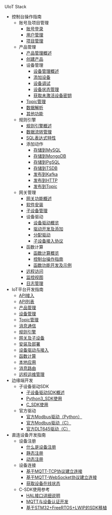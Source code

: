 <div class="sidebar_title icon__uiotstack"> UIoT Stack</div>      

* 控制台操作指南
  * 账号及项目管理
  	* [账号登录](/uiot-stack/控制台操作指南/账号及项目管理/账号登录)
  	* [用户管理](/uiot-stack/控制台操作指南/账号及项目管理/用户管理)
  	* [项目管理](/uiot-stack/控制台操作指南/账号及项目管理/项目管理)
  * 产品管理
  	* [产品管理概述](/uiot-stack/控制台操作指南/产品管理/产品管理概述)
  	* [创建产品](/uiot-stack/控制台操作指南/产品管理/创建产品)
  	* 设备管理
  		* [设备管理概述](/uiot-stack/控制台操作指南/产品管理/设备管理/设备管理概述)
  		* [添加设备](/uiot-stack/控制台操作指南/产品管理/设备管理/添加设备)
  		* [设备调试](/uiot-stack/控制台操作指南/产品管理/设备管理/设备调试)
  		* [设备状态管理](/uiot-stack/控制台操作指南/产品管理/设备管理/设备状态管理)
  		* [获取未激活设备密钥](/uiot-stack/控制台操作指南/产品管理/设备管理/获取未激活设备密钥)
  	* [Topic管理](/uiot-stack/控制台操作指南/产品管理/Topic管理)
  	* [数据解析](/uiot-stack/控制台操作指南/产品管理/数据解析)
  	* [其他功能](/uiot-stack/控制台操作指南/产品管理/其他功能)
  * 规则引擎
  	* [规则引擎概述](/uiot-stack/控制台操作指南/规则引擎/规则引擎概述)
  	* [数据流转管理](/uiot-stack/控制台操作指南/规则引擎/数据流转管理)
  	* [SQL表达式特性](/uiot-stack/控制台操作指南/规则引擎/SQL表达式特性)
  	* 添加动作
  		* [存储到MySQL](/uiot-stack/控制台操作指南/规则引擎/添加动作/存储到MySQL)
  		* [存储到MongoDB](/uiot-stack/控制台操作指南/规则引擎/添加动作/存储到MongoDB)
  		* [存储到PgSQL](/uiot-stack/控制台操作指南/规则引擎/添加动作/存储到PgSQL)
  		* [存储到TSDB](/uiot-stack/控制台操作指南/规则引擎/添加动作/存储到TSDB)
  		* [发布到Kafka](/uiot-stack/控制台操作指南/规则引擎/添加动作/发布到Kafka)
  		* [发布到HTTP](/uiot-stack/控制台操作指南/规则引擎/添加动作/发布到HTTP)
  		* [发布到Topic](/uiot-stack/控制台操作指南/规则引擎/添加动作/发布到Topic)
  * 网关管理
    * [网关功能概述](/uiot-stack/控制台操作指南/网关管理/网关功能概述)
    * [软件安装](/uiot-stack/控制台操作指南/网关管理软件安装)
    * [子设备管理](/uiot-stack/控制台操作指南/网关管理/子设备管理)
    * 设备驱动
    	* [设备驱动概览](/uiot-stack/控制台操作指南/网关管理/设备驱动/设备驱动概览)
    	* [驱动开发及添加](/uiot-stack/控制台操作指南/网关管理/设备驱动/驱动开发及添加)
    	* [分配驱动](/uiot-stack/控制台操作指南/网关管理/设备驱动/分配驱动)
    	* [子设备接入协议](/uiot-stack/控制台操作指南/网关管理/设备驱动/子设备接入协议)
    * 函数计算
      * [函数计算概览](/uiot-stack/控制台操作指南/网关管理/函数计算/函数计算概览)
      * [控制台操作指南](/uiot-stack/控制台操作指南/网关管理/函数计算/控制台操作指南)
      * [函数功能开发及示例](/uiot-stack/控制台操作指南/网关管理/函数计算/函数功能开发及示例)
    * [远程访问](/uiot-stack/控制台操作指南/网关管理/远程访问)
	* [监控视图](/uiot-stack/控制台操作指南/监控视图)
	* [日志管理](/uiot-stack/控制台操作指南/日志管理)
* IoT平台开发指南
	* [API接入](/uiot-stack/IoT平台开发指南/API接入)
	* [API列表](/uiot-stack/IoT平台开发指南/API列表)
	* [产品管理](/uiot-stack/IoT平台开发指南/产品管理)
	* [设备管理](/uiot-stack/IoT平台开发指南/设备管理)
	* [Topic管理](/uiot-stack/IoT平台开发指南/Topic管理)
	* [消息通信](/uiot-stack/IoT平台开发指南/消息通信)
	* [规则引擎](/uiot-stack/IoT平台开发指南/规则引擎)
	* [网关及子设备](/uiot-stack/IoT平台开发指南/网关及子设备)
	* [安装及部署](/uiot-stack/IoT平台开发指南/安装及部署)
	* [设备驱动与接入](/uiot-stack/IoT平台开发指南/设备驱动与接入)
	* [函数计算](/uiot-stack/IoT平台开发指南/函数计算)
	* [本地应用](/uiot-stack/IoT平台开发指南/本地应用)
	* [消息路由](/uiot-stack/IoT平台开发指南/消息路由)
	* [远程运维管理](/uiot-stack/IoT平台开发指南/远程运维管理)
* 边缘端开发
	* 子设备驱动SDK
		* [子设备驱动SDK概述](/uiot-stack/边缘端开发/子设备驱动SDK/子设备驱动SDK概述)
		* [Python3_SDK使用](/uiot-stack/边缘端开发/子设备驱动SDK/Python3_SDK使用)
		* [C_SDK使用](/uiot-stack/边缘端开发/子设备驱动SDK/C_SDK使用)
	* 官方驱动
		* [官方Modbus驱动（Python）](/uiot-stack/边缘端开发/官方驱动/官方Modbus驱动（Python）)
		* [官方Modbus驱动（C）](/uiot-stack/边缘端开发/官方驱动/官方Modbus驱动（C）)
		* [官方DLT645驱动（C）](/uiot-stack/边缘端开发/官方驱动/官方DLT645驱动（C）)
* 直连设备开发指南
	* 设备注册
		* [什么是设备注册](/uiot-stack/直连设备开发指南/设备注册/什么是设备注册)
		* [静态注册](/uiot-stack/直连设备开发指南/设备注册/静态注册)
		* [动态注册](/uiot-stack/直连设备开发指南/设备注册/动态注册)	
	* 设备连接
		* [基于MQTT-TCP协议建立连接](/uiot-stack/直连设备开发指南/设备连接/基于MQTT-TCP协议建立连接)
		* [基于MQTT-WebSocket协议建立连接](/uiot-stack/直连设备开发指南/设备连接/基于MQTT-WebSocket协议建立连接)	
		* [获取设备在线状态](/uiot-stack/直连设备开发指南/设备连接/获取设备在线状态)	
	* C-SDK使用参考
		* [HAL接口详细说明](/uiot-stack/直连设备开发指南/C-SDK使用参考/HAL接口详细说明)
		* [MQTT与设备认证开发](/uiot-stack/直连设备开发指南/C-SDK使用参考/MQTT与设备认证开发)
		* [基于STM32+FreeRTOS+LWIP的SDK移植](/uiot-stack/直连设备开发指南/C-SDK使用参考/基于STM32+FreeRTOS+LWIP的SDK移植)



